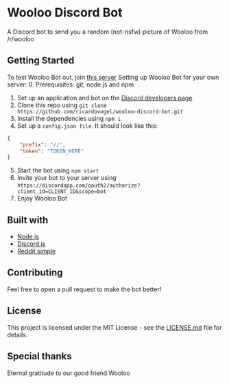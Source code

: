 # Wooloo Discord Bot
A Discord bot to send you a random (not-nsfw) picture of Wooloo from /r/wooloo

## Getting Started
To test Wooloo Bot out, join [this server](https://discord.gg/4uzKBZR)
Setting up Wooloo Bot for your own server:
0. Prerequisites: git, node.js and npm
1. Set up an application and bot on the [Discord developers page](https://discordapp.com/developers/applications/)
2. Clone this repo using `git clone https://github.com/ricardovogel/wooloo-discord-bot.git`
3. Install the dependencies using `npm i`
4. Set up a `config.json file`. It should look like this:
```json
{
    "prefix": "//",
    "token": "TOKEN_HERE"
}
```
5. Start the bot using `npm start`
6. Invite your bot to your server using `https://discordapp.com/oauth2/authorize?client_id=CLIENT_ID&scope=bot`
7. Enjoy Wooloo Bot

## Built with
- [Node.js](https://nodejs.org/en/)
- [Discord.js](https://discord.js.org/#/)
- [Reddit simple](https://www.npmjs.com/package/reddit-simple)

## Contributing
Feel free to open a pull request to make the bot better!

## License
This project is licensed under the MIT License - see the [LICENSE.md](https://github.com/ricardovogel/wooloo-discord-bot/blob/master/LICENSE.md) file for details.

## Special thanks
Eternal gratitude to our good friend Wooloo
